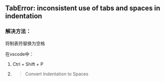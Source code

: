 
## TabError: inconsistent use of tabs and spaces in indentation

### 解决方法：
将制表符替换为空格

在vscode中：
1. Ctrl + Shift + P
2. >Convert Indentation to Spaces
